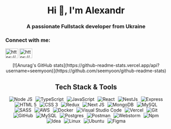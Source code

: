 <h1 align="center">Hi 👋, I'm Alexandr</h1>
<h3 align="center">A passionate Fullstack developer from Ukraine</h3>

<h3 align="left">Connect with me:</h3>
<p align="left">
<a href="https://linkedin.com/in/https://www.linkedin.com/in/alexandrsemenets/" target="blank"><img align="center" src="https://raw.githubusercontent.com/rahuldkjain/github-profile-readme-generator/master/src/images/icons/Social/linked-in-alt.svg" alt="https://www.linkedin.com/in/alexandrsemenets/" height="30" width="40" /></a>
<a href="https://instagram.com/https://www.instagram.com/seemyoon/" target="blank"><img align="center" src="https://raw.githubusercontent.com/rahuldkjain/github-profile-readme-generator/master/src/images/icons/Social/instagram.svg" alt="https://www.instagram.com/seemyoon/" height="30" width="40" /></a>
</p>

<div align="center">
  [![Anurag's GitHub stats](https://github-readme-stats.vercel.app/api?username=seemyoon)](https://github.com/seemyoon/github-readme-stats)
</div>

<h2 align="center">Tech Stack & Tools</h2>
<div align="center">
  <img src="https://skillicons.dev/icons?i=nodejs" hspace="3" title="Node JS"/> 
  <img src="https://skillicons.dev/icons?i=ts" hspace="3" title="TypeScript"/> 
  <img src="https://skillicons.dev/icons?i=js" hspace="3" title="JavaScript"/> 
  <img src="https://skillicons.dev/icons?i=react" hspace="3" title="React"/>
  <img src="https://skillicons.dev/icons?i=nestjs" hspace="3" title="NestJs"/> 
  <img src="https://skillicons.dev/icons?i=express" hspace="3" title="Express"/> 
  <img src="https://skillicons.dev/icons?i=html" hspace="3" title="HTML 5"/> 
  <img src="https://skillicons.dev/icons?i=css" hspace="3" title="CSS 3"/>
  <img src="https://skillicons.dev/icons?i=redux" hspace="3" title="Redux"/> 
  <img src="https://skillicons.dev/icons?i=nextjs" hspace="3" title="Next JS"/> 
  <img src="https://skillicons.dev/icons?i=mongodb" hspace="3" title="MongoDB"/> 
  <img src="https://skillicons.dev/icons?i=mysql" hspace="3" title="MySQL"/> 
  <img src="https://skillicons.dev/icons?i=sass" hspace="3" title="SASS"/> 
  <img src="https://skillicons.dev/icons?i=aws" hspace="3" title="AWS"/>
  <img src="https://skillicons.dev/icons?i=docker" hspace="3" title="Docker"/> 
  <img src="https://skillicons.dev/icons?i=vscode" hspace="3" title="Visual Studio Code"/>
  <img src="https://skillicons.dev/icons?i=vercel" hspace="3" title="Vercel"/>
  <img src="https://skillicons.dev/icons?i=git" hspace="3" title="Git"/>
  <img src="https://skillicons.dev/icons?i=github" hspace="3" title="GitHub"/>
  <img src="https://skillicons.dev/icons?i=mysql" hspace="3" title="MySQL"/>
  <img src="https://skillicons.dev/icons?i=postgres" hspace="3" title="Postgres"/>
  <img src="https://skillicons.dev/icons?i=postman" hspace="3" title="Postman"/>
  <img src="https://skillicons.dev/icons?i=webstorm" hspace="3" title="Webstorm"/>
  <img src="https://skillicons.dev/icons?i=npm" hspace="3" title="Npm"/>
  <img src="https://skillicons.dev/icons?i=idea" hspace="3" title="Idea"/>
  <img src="https://skillicons.dev/icons?i=linux" hspace="3" title="Linux"/>
  <img src="https://skillicons.dev/icons?i=ubuntu" hspace="3" title="Ubuntu"/>
  <img src="https://skillicons.dev/icons?i=figma" hspace="3" title="Figma"/> 
  <!-- <img src="https://skillicons.dev/icons?i=spring" hspace="3" title="Spring"/> -->
  <!-- <img src="https://skillicons.dev/icons?i=go" hspace="3" title="go"/> -->
  <!-- <img src="https://skillicons.dev/icons?i=gcp" hspace="3" title="Gcp"/> -->
  <!-- <img src="https://skillicons.dev/icons?i=bash" hspace="3" title="Bash"/> -->
  <!-- <img src="https://skillicons.dev/icons?i=bootstrap" hspace="3" title="Bootstrap"/> -->
  <!-- <img src="https://skillicons.dev/icons?i=kubernetes" hspace="3" title="Kubernetes"/> -->
  <!-- <img src="https://skillicons.dev/icons?i=redis" hspace="3" title="Redis"/>  -->
  <!-- <img src="https://skillicons.dev/icons?i=java" hspace="3" title="Java"/>  -->
</div>
